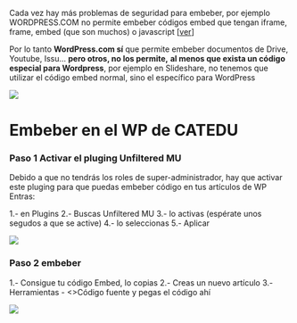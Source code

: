 Cada vez hay más problemas de seguridad para embeber, por ejemplo WORDPRESS.COM no permite embeber códigos embed que tengan iframe, frame, embed (que son muchos) o javascript [[ver](https://en.support.wordpress.com/code/)]

Por lo tanto **WordPress.com sí** que permite embeber documentos de Drive, Youtube, Issu... **pero otros, no los permite,** **al menos que exista un código especial para Wordpress**, por ejemplo en Slideshare, no tenemos que utilizar el código embed normal, sino el específico para WordPress

![](https://catedu.gitbooks.io/aprendizaje-colaborativo-con-blog/content/img/embeberWP.png)

# Embeber en el WP de CATEDU
### Paso 1 Activar el pluging Unfiltered MU
Debido a que no tendrás los roles de super-administrador, hay que activar este pluging para que puedas embeber código en tus artículos de WP
Entras:

1.- en Plugins
2.- Buscas Unfiltered MU
3.- lo activas (espérate unos segudos a que se active)
4.- lo seleccionas
5.- Aplicar

![](https://catedu.gitbooks.io/aprendizaje-colaborativo-con-blog/content/assets/2020-03-10%2013_28_58.jpg)

### Paso 2 embeber

1.- Consigue tu código Embed, lo copias
2.- Creas un nuevo artículo
3.-Herramientas - <>Código fuente y pegas el código ahí

![](https://catedu.gitbooks.io/aprendizaje-colaborativo-con-blog/content/assets/2020-03-10%2013_33_45.jpg)
